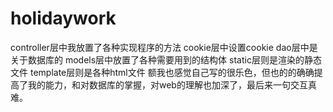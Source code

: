 # holidaywork
controller层中我放置了各种实现程序的方法
cookie层中设置cookie
dao层中是关于数据库的
models层中放置了各种需要用到的结构体
static层则是渲染的静态文件
template层则是各种html文件
额我也感觉自己写的很乐色，但也的的确确提高了我的能力，和对数据库的掌握，对web的理解也加深了，最后来一句交互真难。
